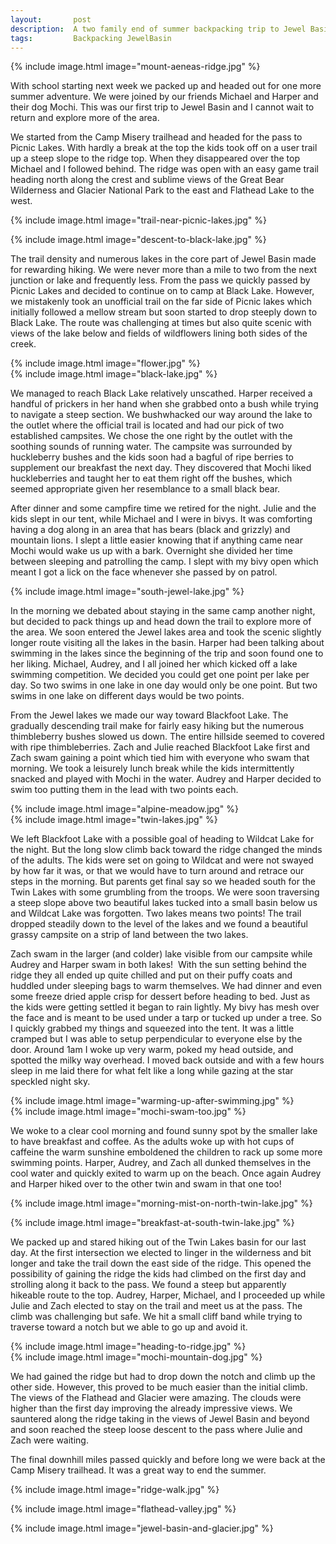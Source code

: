 ```yaml
---
layout:       post
description:  A two family end of summer backpacking trip to Jewel Basin in the northern Swan Range
tags:         Backpacking JewelBasin
---
```

{% include image.html image="mount-aeneas-ridge.jpg" %}

With school starting next week we packed up and headed out for one more summer adventure. We were joined by our friends Michael and Harper and their dog Mochi. This was our first trip to Jewel Basin and I cannot wait to return and explore more of the area.

We started from the Camp Misery trailhead and headed for the pass to Picnic Lakes. With hardly a break at the top the kids took off on a user trail up a steep slope to the ridge top. When they disappeared over the top Michael and I followed behind. The ridge was open with an easy game trail heading north along the crest and sublime views of the Great Bear Wilderness and Glacier National Park to the east and Flathead Lake to the west.

{% include image.html image="trail-near-picnic-lakes.jpg" %}

{% include image.html image="descent-to-black-lake.jpg" %}

The trail density and numerous lakes in the core part of Jewel Basin made for rewarding hiking. We were never more than a mile to two from the next junction or lake and frequently less. From the pass we quickly passed by Picnic Lakes and decided to continue on to camp at Black Lake. However, we mistakenly took an unofficial trail on the far side of Picnic lakes which initially followed a mellow stream but soon started to drop steeply down to Black Lake. The route was challenging at times but also quite scenic with views of the lake below and fields of wildflowers lining both sides of the creek.

<div class="row no-gutters">
  <div class="col-md-6">
    {% include image.html image="flower.jpg" %}
  </div>
  <div class="col-md-6">
    {% include image.html image="black-lake.jpg" %}
  </div>
</div>

We managed to reach Black Lake relatively unscathed. Harper received a handful of prickers in her hand when she grabbed onto a bush while trying to navigate a steep section. We bushwhacked our way around the lake to the outlet where the official trail is located and had our pick of two established campsites. We chose the one right by the outlet with the soothing sounds of running water. The campsite was surrounded by huckleberry bushes and the kids soon had a bagful of ripe berries to supplement our breakfast the next day. They discovered that Mochi liked huckleberries and taught her to eat them right off the bushes, which seemed appropriate given her resemblance to a small black bear.

After dinner and some campfire time we retired for the night. Julie and the kids slept in our tent, while Michael and I were in bivys. It was comforting having a dog along in an area that has bears (black and grizzly) and mountain lions. I slept a little easier knowing that if anything came near Mochi would wake us up with a bark. Overnight she divided her time between sleeping and patrolling the camp. I slept with my bivy open which meant I got a lick on the face whenever she passed by on patrol.

{% include image.html image="south-jewel-lake.jpg" %}

In the morning we debated about staying in the same camp another night, but decided to pack things up and head down the trail to explore more of the area. We soon entered the Jewel lakes area and took the scenic slightly longer route visiting all the lakes in the basin. Harper had been talking about swimming in the lakes since the beginning of the trip and soon found one to her liking. Michael, Audrey, and I all joined her which kicked off a lake swimming competition. We decided you could get one point per lake per day. So two swims in one lake in one day would only be one point. But two swims in one lake on different days would be two points.

From the Jewel lakes we made our way toward Blackfoot Lake. The gradually descending trail make for fairly easy hiking but the numerous thimbleberry bushes slowed us down. The entire hillside seemed to covered with ripe thimbleberries. Zach and Julie reached Blackfoot Lake first and Zach swam gaining a point which tied him with everyone who swam that morning. We took a leisurely lunch break while the kids intermittently snacked and played with Mochi in the water. Audrey and Harper decided to swim too putting them in the lead with two points each.

<div class="row no-gutters">
  <div class="col-md-6">
    {% include image.html image="alpine-meadow.jpg" %}
  </div>
  <div class="col-md-6">
    {% include image.html image="twin-lakes.jpg" %}
  </div>
</div>

We left Blackfoot Lake with a possible goal of heading to Wildcat Lake for the night. But the long slow climb back toward the ridge changed the minds of the adults. The kids were set on going to Wildcat and were not swayed by how far it was, or that we would have to turn around and retrace our steps in the morning. But parents get final say so we headed south for the Twin Lakes with some grumbling from the troops. We were soon traversing a steep slope above two beautiful lakes tucked into a small basin below us and Wildcat Lake was forgotten. Two lakes means two points! The trail dropped steadily down to the level of the lakes and we found a beautiful grassy campsite on a strip of land between the two lakes.

Zach swam in the larger (and colder) lake visible from our campsite while Audrey and Harper swam in both lakes!  With the sun setting behind the ridge they all ended up quite chilled and put on their puffy coats and huddled under sleeping bags to warm themselves. We had dinner and even some freeze dried apple crisp for dessert before heading to bed. Just as the kids were getting settled it began to rain lightly. My bivy has mesh over the face and is meant to be used under a tarp or tucked up under a tree. So I quickly grabbed my things and squeezed into the tent. It was a little cramped but I was able to setup perpendicular to everyone else by the door. Around 1am I woke up very warm, poked my head outside, and spotted the milky way overhead. I moved back outside and with a few hours sleep in me laid there for what felt like a long while gazing at the star speckled night sky.

<div class="row no-gutters">
  <div class="col-md-6">
    {% include image.html image="warming-up-after-swimming.jpg" %}
  </div>
  <div class="col-md-6">
    {% include image.html image="mochi-swam-too.jpg" %}
  </div>
</div>

We woke to a clear cool morning and found sunny spot by the smaller lake to have breakfast and coffee. As the adults woke up with hot cups of caffeine the warm sunshine emboldened the children to rack up some more swimming points. Harper, Audrey, and Zach all dunked themselves in the cool water and quickly exited to warm up on the beach. Once again Audrey and Harper hiked over to the other twin and swam in that one too!

{% include image.html image="morning-mist-on-north-twin-lake.jpg" %}

{% include image.html image="breakfast-at-south-twin-lake.jpg" %}

We packed up and stared hiking out of the Twin Lakes basin for our last day. At the first intersection we elected to linger in the wilderness and bit longer and take the trail down the east side of the ridge. This opened the possibility of gaining the ridge the kids had climbed on the first day and strolling along it back to the pass. We found a steep but apparently hikeable route to the top. Audrey, Harper, Michael, and I proceeded up while Julie and Zach elected to stay on the trail and meet us at the pass. The climb was challenging but safe. We hit a small cliff band while trying to traverse toward a notch but we able to go up and avoid it.

<div class="row no-gutters">
  <div class="col-md-6">
    {% include image.html image="heading-to-ridge.jpg" %}
  </div>
  <div class="col-md-6">
    {% include image.html image="mochi-mountain-dog.jpg" %}
  </div>
</div>

We had gained the ridge but had to drop down the notch and climb up the other side. However, this proved to be much easier than the initial climb. The views of the Flathead and Glacier were amazing. The clouds were higher than the first day improving the already impressive views. We sauntered along the ridge taking in the views of Jewel Basin and beyond and soon reached the steep loose descent to the pass where Julie and Zach were waiting.

The final downhill miles passed quickly and before long we were back at the Camp Misery trailhead. It was a great way to end the summer.

{% include image.html image="ridge-walk.jpg" %}

{% include image.html image="flathead-valley.jpg" %}

{% include image.html image="jewel-basin-and-glacier.jpg" %}
